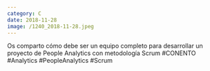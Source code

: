 ```yaml
--- 
category: C 
date: 2018-11-28 
image: /1240_2018-11-28.jpeg 
--- 
```


Os comparto cómo debe ser un equipo completo para desarrollar un proyecto de People Analytics con metodología Scrum #CONENTO #Analytics #PeopleAnalytics #Scrum